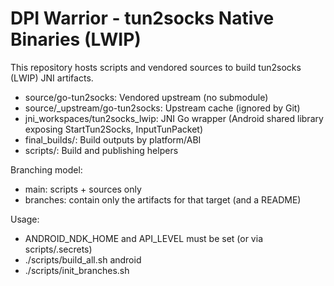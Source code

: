 # DPI Warrior - tun2socks Native Binaries (LWIP)

This repository hosts scripts and vendored sources to build tun2socks (LWIP) JNI artifacts.

- source/go-tun2socks: Vendored upstream (no submodule)
- source/_upstream/go-tun2socks: Upstream cache (ignored by Git)
- jni_workspaces/tun2socks_lwip: JNI Go wrapper (Android shared library exposing StartTun2Socks, InputTunPacket)
- final_builds/: Build outputs by platform/ABI
- scripts/: Build and publishing helpers

Branching model:
- main: scripts + sources only
- <platform-abi> branches: contain only the artifacts for that target (and a README)

Usage:
- ANDROID_NDK_HOME and API_LEVEL must be set (or via scripts/.secrets)
- ./scripts/build_all.sh android
- ./scripts/init_branches.sh
